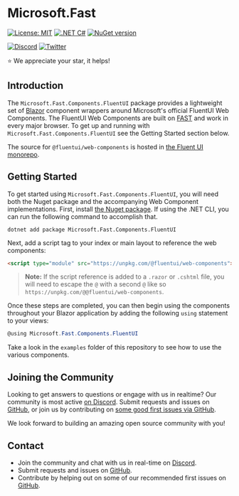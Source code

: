 # Microsoft.Fast

[![License: MIT](https://img.shields.io/badge/License-MIT-yellow.svg)](https://opensource.org/licenses/MIT)
[![.NET C#](https://img.shields.io/badge/.NET-C%23-blue)](https://img.shields.io/badge/.NET-C%23-blue)
[![NuGet version](https://badge.fury.io/nu/Microsoft.Fast.Components.FluentUI.svg)](https://badge.fury.io/nu/Microsoft.Fast.Components.FluentUI)

[![Discord](https://img.shields.io/badge/chat%20on-discord-7289da.svg)](https://discord.gg/FcSNfg4)
[![Twitter](https://img.shields.io/twitter/follow/fast_ui.svg?style=social&label=Follow)](https://twitter.com/intent/follow?screen_name=fast_ui)

:star: We appreciate your star, it helps!

## Introduction

The `Microsoft.Fast.Components.FluentUI` package provides a lightweight set of [Blazor](https://blazor.net) component wrappers around Microsoft's official FluentUI Web Components. The FluentUI Web Components are built on [FAST](https://www.fast.design/) and work in every major browser. To get up and running with `Microsoft.Fast.Components.FluentUI` see the Getting Started section below.

The source for `@fluentui/web-components` is hosted in [the Fluent UI monorepo](https://github.com/microsoft/fluentui/tree/master/packages/web-components).

## Getting Started

To get started using `Microsoft.Fast.Components.FluentUI`, you will need both the Nuget package and the accompanying Web Component implementations. First, install [the Nuget package](https://www.nuget.org/packages/Microsoft.Fast.Components.FluentUI/). If using the .NET CLI, you can run the following command to accomplish that.

```shell
dotnet add package Microsoft.Fast.Components.FluentUI
```

Next, add a script tag to your index or main layout to reference the web components:

```html
<script type="module" src="https://unpkg.com/@fluentui/web-components"></script>
```

> **Note:** If the script reference is added to a `.razor` or `.cshtml` file, you will need to escape the `@` with a second `@` like so `https://unpkg.com/@@fluentui/web-components`.

Once these steps are completed, you can then begin using the components throughout your Blazor application by adding the following `using` statement to your views:

```cs
@using Microsoft.Fast.Components.FluentUI
```

Take a look in the `examples` folder of this repository to see how to use the various components.

## Joining the Community

Looking to get answers to questions or engage with us in realtime? Our community is most active [on Discord](https://discord.gg/FcSNfg4). Submit requests and issues on [GitHub](https://github.com/dotnet/blazor-fluentui/issues/new/choose), or join us by contributing on [some good first issues via GitHub](https://github.com/dotnet/blazor-fluentui/labels/community:good-first-issue).

We look forward to building an amazing open source community with you!

## Contact

* Join the community and chat with us in real-time on [Discord](https://discord.gg/FcSNfg4).
* Submit requests and issues on [GitHub](https://github.com/dotnet/blazor-fluentui/issues/new/choose).
* Contribute by helping out on some of our recommended first issues on [GitHub](https://github.com/dotnet/blazor-fluentui/labels/community:good-first-issue).
